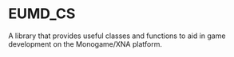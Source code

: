 EUMD_CS
=======

A library that provides useful classes and functions to aid in game development on the Monogame/XNA platform.
